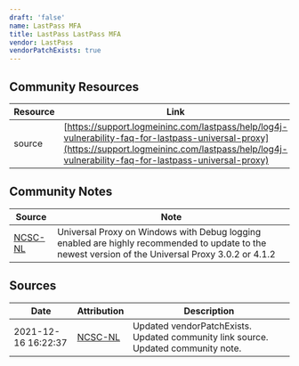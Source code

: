 ```yaml
---
draft: 'false'
name: LastPass MFA
title: LastPass LastPass MFA
vendor: LastPass
vendorPatchExists: true
---
```



## Community Resources
| Resource | Link |
| --- | --- |
| source | [https://support.logmeininc.com/lastpass/help/log4j-vulnerability-faq-for-lastpass-universal-proxy](https://support.logmeininc.com/lastpass/help/log4j-vulnerability-faq-for-lastpass-universal-proxy) |

## Community Notes
| Source | Note |
| --- | --- |
| [NCSC-NL](https://github.com/NCSC-NL/log4shell/blob/main/software/README.md) | Universal Proxy on Windows with Debug logging enabled are highly recommended to update to the newest version of the Universal Proxy 3.0.2 or 4.1.2 |

## Sources
| Date | Attribution | Description |
| --- | --- | --- |
| 2021-12-16 16:22:37 | [NCSC-NL](https://github.com/NCSC-NL/log4shell/blob/main/software/README.md) | Updated vendorPatchExists. Updated community link source. Updated community note.  |
